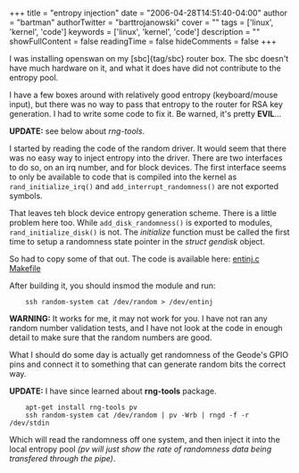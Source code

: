 +++
title = "entropy injection"
date = "2006-04-28T14:51:40-04:00"
author = "bartman"
authorTwitter = "barttrojanowski"
cover = ""
tags = ['linux', 'kernel', 'code']
keywords = ['linux', 'kernel', 'code']
description = ""
showFullContent = false
readingTime = false
hideComments = false
+++

I was installing openswan on my [sbc]{tag/sbc} router box.  The sbc doesn't have much hardware on it, and what it does
have did not contribute to the entropy pool.  

I have a few boxes around with relatively good entropy (keyboard/mouse input), but there was no way to pass 
that entropy to the router for RSA key generation.  I had to write some code to fix it.  Be warned, it's 
pretty **EVIL**...

**UPDATE:** see below about *rng-tools*.

<!--more-->

I started by reading the code of the random driver.  It would seem that there was no easy way to inject entropy into
the driver.  There are two interfaces to do so, on an irq number, and for block devices.  The first interface seems
to only be available to code that is compiled into the kernel as `rand_initialize_irq()` and `add_interrupt_randomness()`
are not exported symbols.

That leaves teh block device entropy generation scheme.  There is a little problem here too.  While
`add_disk_randomness()` is exported to modules, `rand_initialize_disk()` is not.  The *initialize* function must
be called the first time to setup a randomness state pointer in the *struct gendisk* object.

So had to copy some of that out.  The code is available here:
[entinj.c](/~bart/snippets/entropy-injector/entinj.c)
[Makefile](/~bart/snippets/entropy-injector/Makefile)

After building it, you should insmod the module and run:

        ssh random-system cat /dev/random > /dev/entinj

**WARNING:**  It works for me, it may not work for you.  I have not ran any random number validation tests, 
and I have not look at the code in enough detail to make sure that the random numbers are good.  

What I should do some day is actually get randomness of the Geode's GPIO pins and connect it to something 
that can generate random bits the correct way.

**UPDATE:** I have since learned about **rng-tools** package.

        apt-get install rng-tools pv
        ssh random-system cat /dev/random | pv -Wrb | rngd -f -r /dev/stdin

Which will read the randomness off one system, and then inject it into the local entropy pool
*(pv will just show the rate of randomness data being transfered through the pipe)*.
